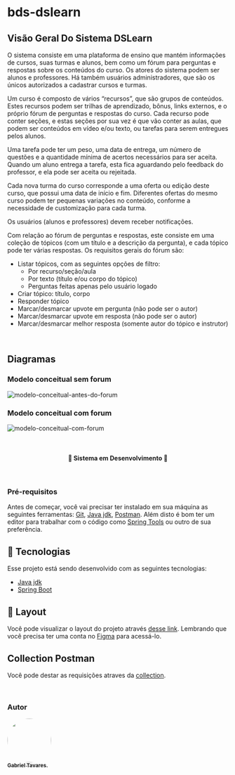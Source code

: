 # bds-dslearn


## Visão Geral Do Sistema DSLearn

O sistema consiste em uma plataforma de ensino que mantém informações de cursos, suas turmas e alunos, bem como um fórum para perguntas e respostas sobre os conteúdos do curso. Os atores do sistema podem ser alunos e professores. Há também usuários administradores, que são os únicos autorizados a cadastrar cursos e turmas.

Um curso é composto de vários “recursos”, que são grupos de conteúdos. Estes recursos podem ser trilhas de aprendizado, bônus, links externos, e o próprio fórum de perguntas e respostas do curso. Cada recurso pode conter seções, e estas seções por sua vez é que vão conter as aulas, que podem ser conteúdos em vídeo e/ou texto, ou tarefas para serem entregues pelos alunos.

Uma tarefa pode ter um peso, uma data de entrega, um número de questões e a quantidade mínima de acertos necessários para ser aceita. Quando um aluno entrega a tarefa, esta fica aguardando pelo feedback do professor, e ela pode ser aceita ou rejeitada.

Cada nova turma do curso corresponde a uma oferta ou edição deste curso, que possui uma data de início e fim. Diferentes ofertas do mesmo curso podem ter pequenas variações no conteúdo, conforme a necessidade de customização para cada turma.

Os usuários (alunos e professores) devem receber notificações.

Com relação ao fórum de perguntas e respostas, este consiste em uma coleção de tópicos (com um título e a descrição da pergunta), e cada tópico pode ter várias respostas. Os requisitos gerais do fórum são:
- Listar tópicos, com as seguintes opções de filtro:
   - Por recurso/seção/aula
   - Por texto (título e/ou corpo do tópico)
   - Perguntas feitas apenas pelo usuário logado
- Criar tópico: título, corpo
- Responder tópico
- Marcar/desmarcar upvote em pergunta (não pode ser o autor)
- Marcar/desmarcar upvote em resposta (não pode ser o autor)
- Marcar/desmarcar melhor resposta (somente autor do tópico e instrutor)

<br>

## Diagramas

### Modelo conceitual sem forum
![modelo-conceitual-antes-do-forum](https://user-images.githubusercontent.com/82974806/126565421-715be246-55f3-4d2e-b78a-d75a159bfbd2.png)
<br>
### Modelo conceitual com forum
![modelo-conceitual-com-forum](https://user-images.githubusercontent.com/82974806/126565003-db0645de-666a-4c8c-936d-39b9ad054e97.png)

<br>

<h4 align="center"> 
 🚧 Sistema em Desenvolvimento 🚧
</h4>

<br>

### Pré-requisitos

Antes de começar, você vai precisar ter instalado em sua máquina as seguintes ferramentas:
[Git](https://git-scm.com), [Java jdk](https://www.oracle.com/br/java/technologies/javase/javase-jdk8-downloads.html), [Postman](https://www.postman.com/downloads/).
Além disto é bom ter um editor para trabalhar com o código como [Spring Tools](https://spring.io/tools) ou outro de sua preferência.



## 🚀 Tecnologias

Esse projeto está sendo desenvolvido com as seguintes tecnologias:

- [Java jdk](https://www.oracle.com/br/java/technologies/javase/javase-jdk8-downloads.html)
- [Spring Boot](https://spring.io/projects/spring-boot)


## 🔖 Layout

Você pode visualizar o layout do projeto através [desse link](https://www.figma.com/file/p8Hawp1w5g0pCZ3h3ZsCUd/DSLearn-Bootcamp). Lembrando que você precisa ter uma conta no [Figma](http://figma.com/) para acessá-lo.

## Collection Postman

Você pode destar as requisições atraves da [collection](https://www.getpostman.com/collections/b156d5adf224f89f6ca3).

<br>

### Autor

<div>
  <a href="https://github.com/gabrieltav">
  <img style="border-radius: 50%;" src="https://github.com/gabrieltav.png" width="100px;" alt=""/>
  <br />
  <sub><b>Gabriel Tavares.</b></sub></a>
</div>
